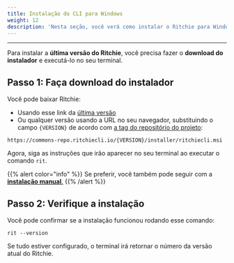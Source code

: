 ```yaml
---
title: Instalação do CLI para Windows
weight: 12
description: 'Nesta seção, você verá como instalar o Ritchie para Windows.'
---
```


---

Para instalar a **última versão do Ritchie**, você precisa  fazer o **download do instalador** e executá-lo no seu terminal.

## Passo 1: Faça download do instalador

Você pode baixar Ritchie:
- Usando esse link da [última versão]((https://commons-repo.ritchiecli.io/latest/ritchiecli.msi))
- Ou qualquer versão usando a URL no seu navegador, substituindo o campo `{VERSION}` de acordo com [a tag do repositório do projeto](https://github.com/ZupIT/ritchie-cli/tags):

```url
https://commons-repo.ritchiecli.io/{VERSION}/installer/ritchiecli.msi
```

Agora, siga as instruções que irão aparecer no seu terminal ao executar o comando `rit`.

{{% alert color="info" %}}
Se preferir, você também pode seguir com a [**instalação manual**.](/docs-ritchie/pt-br/primeiros-passos/instalação-manual/)
{{% /alert %}}

## Passo 2: Verifique a instalação

Você pode confirmar se a instalação funcionou rodando esse comando:

```text
rit --version
```

Se tudo estiver configurado, o terminal irá retornar o número da versão atual do Ritchie.

